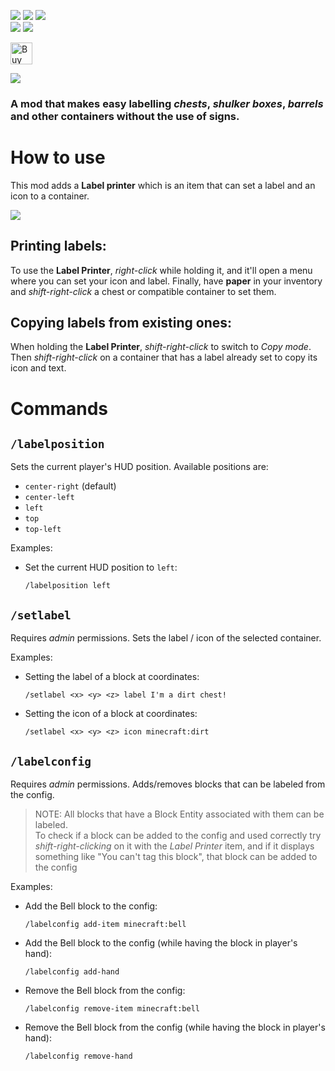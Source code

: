 ![](https://img.shields.io/badge/Modloaders-Fabric,%20Forge,%20Neoforge-brightgreen) ![](https://img.shields.io/badge/Environment-Client%20%2F%20Server-yellow) ![](https://img.shields.io/badge/License-MIT-blue)
<br/>
[![](https://img.shields.io/curseforge/dt/844270?logo=curseforge&logoColor=f16436&label=%20Curseforge&color=2d2d2d)](https://www.curseforge.com/minecraft/mc-mods/labelling-containers) [![](https://img.shields.io/modrinth/dt/b2T42hfY?logo=modrinth&logoColor=1bd96a&label=%20Modrinth&color=2d2d2d)](https://modrinth.com/mod/labelling-containers)

<a href='https://ko-fi.com/infinituum' target='_blank'><img height=35 src='https://uploads-ssl.webflow.com/5c14e387dab576fe667689cf/61e11d430afb112ea33c3aa5_Button-1-p-500.png' alt='Buy Me a Coffee at ko-fi.com' /></a>

![](https://cdn.modrinth.com/data/b2T42hfY/images/cc27b05693aa6dae46db0000dd8506a6f09af542.png)

### A mod that makes easy labelling *chests*, *shulker boxes*, *barrels* and other containers without the use of signs.

# How to use

This mod adds a **Label printer** which is an item that can set a label and an icon to a container.

![](https://cdn.modrinth.com/data/b2T42hfY/images/b181c7a15b26931249f4b2e23eec84110416de0b.png)

## Printing labels:

To use the **Label Printer**, _right-click_ while holding it, and it'll open a menu
where you can set your icon and
label. Finally, have **paper** in your inventory and _shift-right-click_ a chest or compatible container to set them.

## Copying labels from existing ones:

When holding the **Label Printer**, _shift-right-click_ to switch to *Copy mode*.
Then _shift-right-click_ on a container that has a label already set to copy its icon and text.

# Commands

## `/labelposition`

Sets the current player's HUD position.
Available positions are:

- `center-right` (default)
- `center-left`
- `left`
- `top`
- `top-left`

Examples:

- Set the current HUD position to `left`:
  ```minecraft
  /labelposition left
  ```

## `/setlabel`

Requires *admin* permissions. Sets the label / icon of the selected container.

Examples:

- Setting the label of a block at <x> <y> <z> coordinates:
  ```minecraft
  /setlabel <x> <y> <z> label I'm a dirt chest!
  ```
- Setting the icon of a block at <x> <y> <z> coordinates:
  ```minecraft
  /setlabel <x> <y> <z> icon minecraft:dirt
  ```

## `/labelconfig`

Requires *admin* permissions. Adds/removes blocks that can be labeled from the config.

> NOTE: All blocks that have a Block Entity associated with them can be labeled.
> <br/>To check if a block can be added to the config and used correctly try *shift-right-clicking* on it with the
*Label Printer* item,
> and if it displays something like "You can't tag this block", that block can be added to the config

Examples:

- Add the Bell block to the config:
  ```minecraft
  /labelconfig add-item minecraft:bell
  ```
- Add the Bell block to the config (while having the block in player's hand):
  ```minecraft
  /labelconfig add-hand
  ```
- Remove the Bell block from the config:
  ```minecraft
  /labelconfig remove-item minecraft:bell
  ```
- Remove the Bell block from the config (while having the block in player's hand):
  ```minecraft
  /labelconfig remove-hand
  ```
  